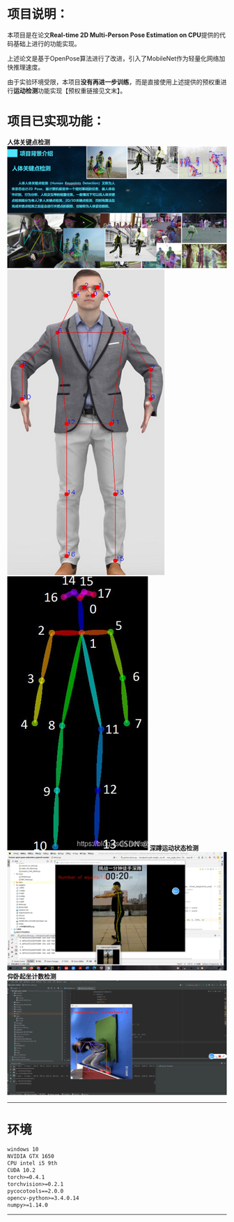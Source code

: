 # **项目说明：**

本项目是在论文**Real-time 2D Multi-Person Pose Estimation on CPU**提供的代码基础上进行的功能实现。

上述论文是基于OpenPose算法进行了改进，引入了MobileNet作为轻量化网络加快推理速度。

由于实验环境受限，本项目**没有再进一步训练**，而是直接使用上述提供的预权重进行**运动检测**功能实现【预权重链接见文末】。
# **项目已实现功能：**
**人体关键点检测**
![img_2.png](img_2.png)![img_3.png](img_3.png)![img_4.png](img_4.png)
**深蹲运动状态检测**
![img.png](img.png)
**仰卧起坐计数检测**
![img_1.png](img_1.png)

------
# 环境

```
windows 10
NVIDIA GTX 1650
CPU intel i5 9th
CUDA 10.2
torch>=0.4.1
torchvision>=0.2.1
pycocotools==2.0.0
opencv-python>=3.4.0.14
numpy>=1.14.0
```
------


